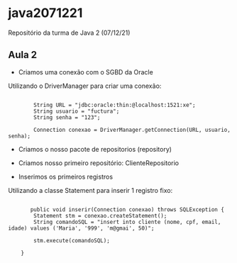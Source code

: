 # java2071221

Repositório da turma de Java 2 (07/12/21)

## Aula 2

* Criamos uma conexão com o SGBD da Oracle

<p>Utilizando o DriverManager para criar uma conexão:</p>

<pre><code>
        String URL = "jdbc:oracle:thin:@localhost:1521:xe";
		String usuario = "fuctura";
		String senha = "123";
		
		Connection conexao = DriverManager.getConnection(URL, usuario, senha);
</code></pre>

* Criamos o nosso pacote de repositorios (repository)

* Criamos nosso primeiro repositório: ClienteRepositorio

* Inserimos os primeiros registros

<p>Utilizando a classe Statement para inserir 1 registro fixo:</p>

<pre><code>
       public void inserir(Connection conexao) throws SQLException {
		Statement stm = conexao.createStatement();
		String comandoSQL = "insert into cliente (nome, cpf, email, idade) values ('Maria', '999', 'm@gmai', 50)";

		stm.execute(comandoSQL);

	}
</code></pre>